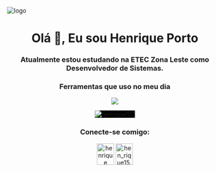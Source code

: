 ![logo](https://files.tecnoblog.net/wp-content/uploads/2022/03/wallpaper-1060x596.jpg)

<h1 align="center">Olá 👋, Eu sou Henrique Porto</h1>
<h3 align="center">Atualmente estou estudando na ETEC Zona Leste como Desenvolvedor de Sistemas.</h3>


<h3 align="center">Ferramentas que uso no meu dia</h3>

<p align="center">
  <a href="https://skillicons.dev">
    <img src="https://skillicons.dev/icons?i=html,css,js,java,py,php,mysql,bootstrap, instagram" />
  </a>
</p>

<p align="center"><img align="center" src="https://github-readme-stats.vercel.app/api/top-langs?username=henrique151&show_icons=true&locale=en&layout=compact" alt="henrique151" style="background: black;" /></p>

<h3 align="center">Conecte-se comigo:</h3>
<p align="center">
<a href="https://linkedin.com/in/henrique porto" target="blank"><img align="center" src="https://raw.githubusercontent.com/rahuldkjain/github-profile-readme-generator/master/src/images/icons/Social/linked-in-alt.svg" alt="henrique porto" height="50" width="40" /></a>
<a href="https://instagram.com/hen_rique15.01" target="blank"><img align="center" src="https://raw.githubusercontent.com/rahuldkjain/github-profile-readme-generator/master/src/images/icons/Social/instagram.svg" alt="hen_rique15.01" height="50" width="40" /></a>
